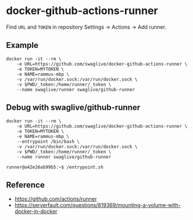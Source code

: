 # docker-github-actions-runner
Find `URL` and `TOKEN` in repository Settings -> Actions -> Add runner.

## Example
```
docker run -it --rm \
    -e URL=https://github.com/swaglive/docker-github-actions-runner \
    -e TOKEN=MYTOKEN \
    -e NAME=rammus-mbp \
    -v /var/run/docker.sock:/var/run/docker.sock \
    -v $PWD/_token:/home/runner/_token \
    --name swaglive/runner swaglive/github-runner
```


## Debug with swaglive/github-runner
```
docker run -it --rm \
    -e URL=https://github.com/swaglive/docker-github-actions-runner \
    -e TOKEN=MYTOKEN \
    -e NAME=rammus-mbp \
    --entrypoint /bin/bash \
    -v /var/run/docker.sock:/var/run/docker.sock \
    -v $PWD/_token:/home/runner/_token \
    --name runner swaglive/github-runner

runner@a42e26ab99b5:~$ /entrypoint.sh 
```

## Reference
- https://github.com/actions/runner
- https://serverfault.com/questions/819369/mounting-a-volume-with-docker-in-docker
